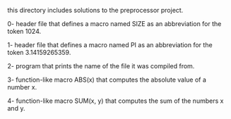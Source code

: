 this directory includes solutions to the preprocessor project.  

0- header file that defines a macro named SIZE as an abbreviation for the token 1024.

1- header file that defines a macro named PI as an abbreviation for the token 3.14159265359.

2- program that prints the name of the file it was compiled from.

3- function-like macro ABS(x) that computes the absolute value of a number x.

4- function-like macro SUM(x, y) that computes the sum of the numbers x and y.
